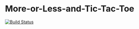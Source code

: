 # More-or-Less-and-Tic-Tac-Toe
[![Build Status](https://travis-ci.org/mrcmis/More-or-Less-and-Tic-Tac-Toe.svg?branch=master)](https://travis-ci.org/mrcmis/More-or-Less-and-Tic-Tac-Toe)
